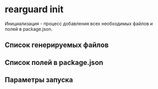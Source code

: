 # rearguard init

Инициализация - процесс добавления всех необходимых файлов и полей в package.json.

## Список генерируемых файлов

## Список полей в package.json

## Параметры запуска
